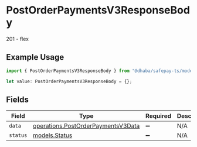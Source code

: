 # PostOrderPaymentsV3ResponseBody

201 - flex

## Example Usage

```typescript
import { PostOrderPaymentsV3ResponseBody } from "@dhaba/safepay-ts/models/operations";

let value: PostOrderPaymentsV3ResponseBody = {};
```

## Fields

| Field                                                                                    | Type                                                                                     | Required                                                                                 | Description                                                                              |
| ---------------------------------------------------------------------------------------- | ---------------------------------------------------------------------------------------- | ---------------------------------------------------------------------------------------- | ---------------------------------------------------------------------------------------- |
| `data`                                                                                   | [operations.PostOrderPaymentsV3Data](../../models/operations/postorderpaymentsv3data.md) | :heavy_minus_sign:                                                                       | N/A                                                                                      |
| `status`                                                                                 | [models.Status](../../models/status.md)                                                  | :heavy_minus_sign:                                                                       | N/A                                                                                      |